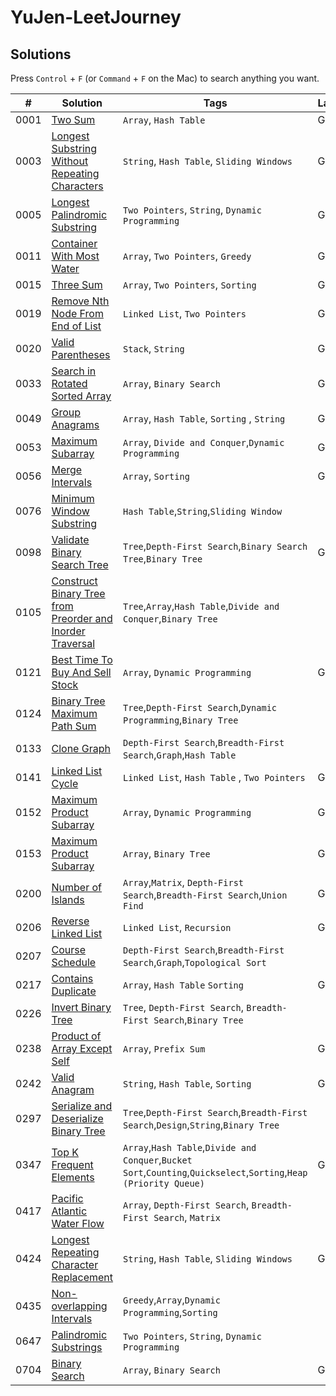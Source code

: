 # YuJen-LeetJourney



## Solutions

Press `Control` + `F` (or `Command` + `F` on the Mac) to search anything you want.

| #    | Solution                                                                                         | Tags                                      |  Languages | Difficulty |
| ---- | ------------------------------------------------------------------------------------------------ | ----------------------------------------- | ---------- | ---------- |
| 0001 | [Two Sum](./Easy/1_Two_Sum/)                                             | `Array`, `Hash Table`                         |  Go, Python | Easy       |
| 0003 | [Longest Substring Without Repeating Characters](./Medium/3_Longest_Substring_Without_Repeating_Characters/)   | `String`, `Hash Table`, `Sliding Windows`| Go   | Medium       |
| 0005 | [Longest Palindromic Substring](./Medium/5_Longest_Palindromic_Substring/) |`Two Pointers`, `String`, `Dynamic Programming`| Go   | Medium       |
| 0011 | [Container With Most Water](./Medium/11_Container_With_Most_Water/)                   | `Array`, `Two Pointers`, `Greedy`                  | Go  | Medium       |
| 0015 | [Three Sum](./Medium/15_3Sum/)                                                         | `Array`, `Two Pointers`, `Sorting`                   |  Go  | Medium       |
| 0019 | [Remove Nth Node From End of List](./Medium/19_Remove_Nth_Node_From_End_of_List/)       |  `Linked List`, `Two Pointers`   | Go   | Medium       |
| 0020 | [Valid Parentheses](./Easy/20_Valid_Parentheses/)                                | `Stack`, `String`                          |  Go, Python  | Easy       |
| 0033 | [Search in Rotated Sorted Array](./Medium/33_Search_in_Rotated_Sorted_Array/)                     | `Array`, `Binary Search`                          | Go  | Medium       |
| 0049 | [Group Anagrams](./Medium/49_Group_Anagrams/)                          | `Array`, `Hash Table`, `Sorting` , `String`                        |  Go  | Medium       |
| 0053 | [Maximum Subarray](./Medium/53_Maximum_Subarray/)                          | `Array`, `Divide and Conquer`,`Dynamic Programming`                          |  Go  | Medium       |
| 0056 | [Merge Intervals](./Medium/56_Merge_Intervals/)                          | `Array`, `Sorting`                          |  Go  | Medium       |
| 0076 | [Minimum Window Substring](./Hard/76_Minimum_Window_Substring/)                     |    `Hash Table`,`String`,`Sliding Window`       |    | Hard       |
| 0098 | [Validate Binary Search Tree](./Medium/98_Validate_Binary_Search_Tree/)     |  `Tree`,`Depth-First Search`,`Binary Search Tree`,`Binary Tree`         | Go   | Medium       |
| 0105 | [Construct Binary Tree from Preorder and Inorder Traversal](./Medium/105_Construct_Binary_Tree_from_Preorder_and_Inorder_Traversal/)     | `Tree`,`Array`,`Hash Table`,`Divide and Conquer`,`Binary Tree`         |    | Medium       |
| 0121 | [Best Time To Buy And Sell Stock](./Easy/121_Best_Time_To_Buy_And_Sell_Stock/)              | `Array`, `Dynamic Programming`                         |  Go, Python | Easy       |
| 0124 | [Binary Tree Maximum Path Sum](./Hard/124_Binary_Tree_Maximum_Path_Sum/)  | `Tree`,`Depth-First Search`,`Dynamic Programming`,`Binary Tree`               |   | Hard       |
| 0133 | [Clone Graph](./Medium/133_Clone_Graph/)              |  `Depth-First Search`,`Breadth-First Search`,`Graph`,`Hash Table`                     |   | Medium       |
| 0141 | [Linked List Cycle](./Easy/Linked_List_Cycle/)                                  | `Linked List`, `Hash Table`  , `Two Pointers`                  | Go  | Easy       |
| 0152 | [Maximum Product Subarray](./Medium/152_Maximum_Product_Subarray/)                                  | `Array`, `Dynamic Programming`           |  Go, Python   | Medium       |
| 0153 | [Maximum Product Subarray](./Medium/153_Find_Minimum_in_Rotated_Sorted_Array/)                 |   `Array`, `Binary Tree`     | Go   | Medium       |
| 0200 | [Number of Islands](./Medium/200_Number_of_Islands/)             | `Array`,`Matrix`, `Depth-First Search`,`Breadth-First Search`,`Union Find`        | Go   | Medium       |
| 0206 | [Reverse Linked List](./Easy/Reverse_Linked_List/)                                  | `Linked List`, `Recursion`                        | Go   | Easy       |
| 0207 | [Course Schedule](./Medium/Course_Schedule/)                       | `Depth-First Search`,`Breadth-First Search`,`Graph`,`Topological Sort`     |    | Medium       |
| 0217 | [Contains Duplicate](./Easy/217_Contains_Duplicate/)                                  | `Array`, `Hash Table` `Sorting`                         |  Go, Python | Easy       |
| 0226 | [Invert Binary Tree](./Easy/226_Invert_Binary_Tree/)                | `Tree`, `Depth-First Search`, `Breadth-First Search`,`Binary Tree`             |  | Easy       |
| 0238 | [Product of Array Except Self](./Medium/238_Product_of_Array_Except_Self/)                       | `Array`, `Prefix Sum`                     |  Go  | Medium       |
| 0242 | [Valid Anagram](./Easy/242_Valid_Anagram/)                                          | `String`, `Hash Table`, `Sorting`                        |  Go, Python | Easy       |
| 0297 | [Serialize and Deserialize Binary Tree](./Hard/297_Serialize_and_Deserialize_Binary_Tree/)        | `Tree`,`Depth-First Search`,`Breadth-First Search`,`Design`,`String`,`Binary Tree`                        |   | Hard       |
| 0347 | [Top K Frequent Elements](./Medium/347_Top_K_Frequent_Elements/)  |  `Array`,`Hash Table`,`Divide and Conquer`,`Bucket Sort`,`Counting`,`Quickselect`,`Sorting`,`Heap (Priority Queue)`      | Go    | Medium       |
| 0417 | [Pacific Atlantic Water Flow](./Medium/417_Pacific_Atlantic_Water_Flow/)         |  `Array`, `Depth-First Search`, `Breadth-First Search`, `Matrix`      |    | Medium       |
| 0424 | [Longest Repeating Character Replacement](./Medium/424_Longest_Repeating_Character_Replacement/)     |    `String`, `Hash Table`, `Sliding Windows`     | Go   | Medium       |
| 0435 | [Non-overlapping Intervals](./Medium/435_Non-overlapping_Intervals/)     |     `Greedy`,`Array`,`Dynamic Programming`,`Sorting`      |    | Medium       |
| 0647 | [Palindromic Substrings](./Medium/647_Palindromic_Substrings/)                     |    `Two Pointers`, `String`,  `Dynamic Programming`       |    | Medium       |
| 0704 | [Binary Search](./Easy/704_Binary_Search/)                  | `Array`, `Binary Search`          |  Go, Python | Easy       |